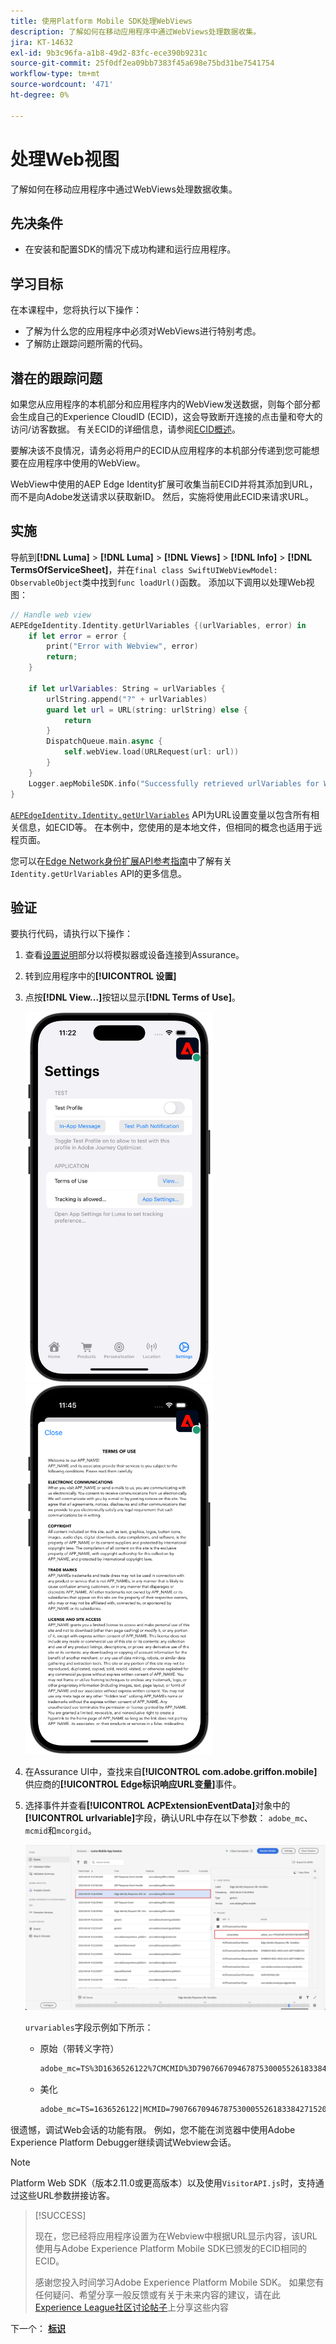 ```yaml
---
title: 使用Platform Mobile SDK处理WebViews
description: 了解如何在移动应用程序中通过WebViews处理数据收集。
jira: KT-14632
exl-id: 9b3c96fa-a1b8-49d2-83fc-ece390b9231c
source-git-commit: 25f0df2ea09bb7383f45a698e75bd31be7541754
workflow-type: tm+mt
source-wordcount: '471'
ht-degree: 0%

---
```


# 处理Web视图

了解如何在移动应用程序中通过WebViews处理数据收集。

## 先决条件

* 在安装和配置SDK的情况下成功构建和运行应用程序。

## 学习目标

在本课程中，您将执行以下操作：

* 了解为什么您的应用程序中必须对WebViews进行特别考虑。
* 了解防止跟踪问题所需的代码。

## 潜在的跟踪问题

如果您从应用程序的本机部分和应用程序内的WebView发送数据，则每个部分都会生成自己的Experience CloudID (ECID)，这会导致断开连接的点击量和夸大的访问/访客数据。 有关ECID的详细信息，请参阅[ECID概述](https://experienceleague.adobe.com/docs/experience-platform/identity/ecid.html?lang=zh-Hans)。

要解决该不良情况，请务必将用户的ECID从应用程序的本机部分传递到您可能想要在应用程序中使用的WebView。

WebView中使用的AEP Edge Identity扩展可收集当前ECID并将其添加到URL，而不是向Adobe发送请求以获取新ID。 然后，实施将使用此ECID来请求URL。

## 实施

导航到&#x200B;**[!DNL Luma]** > **[!DNL Luma]** > **[!DNL Views]** > **[!DNL Info]** > **[!DNL TermsOfServiceSheet]**，并在`final class SwiftUIWebViewModel: ObservableObject`类中找到`func loadUrl()`函数。 添加以下调用以处理Web视图：

```swift
// Handle web view
AEPEdgeIdentity.Identity.getUrlVariables {(urlVariables, error) in
    if let error = error {
        print("Error with Webview", error)
        return;
    }
    
    if let urlVariables: String = urlVariables {
        urlString.append("?" + urlVariables)
        guard let url = URL(string: urlString) else {
            return
        }
        DispatchQueue.main.async {
            self.webView.load(URLRequest(url: url))
        }
    }
    Logger.aepMobileSDK.info("Successfully retrieved urlVariables for WebView, final URL: \(urlString)")
}
```

[`AEPEdgeIdentity.Identity.getUrlVariables`](https://developer.adobe.com/client-sdks/documentation/identity-for-edge-network/api-reference/#geturlvariables) API为URL设置变量以包含所有相关信息，如ECID等。 在本例中，您使用的是本地文件，但相同的概念也适用于远程页面。

您可以在[Edge Network身份扩展API参考指南](https://developer.adobe.com/client-sdks/documentation/identity-for-edge-network/api-reference/#geturlvariables)中了解有关`Identity.getUrlVariables` API的更多信息。

## 验证

要执行代码，请执行以下操作：

1. 查看[设置说明](assurance.md#connecting-to-a-session)部分以将模拟器或设备连接到Assurance。
1. 转到应用程序中的&#x200B;**[!UICONTROL 设置]**
1. 点按&#x200B;**[!DNL View...]**&#x200B;按钮以显示&#x200B;**[!DNL Terms of Use]**。

   <img src="./assets/tou1.png" width="300" /> <img src="./assets/tou2.png" width="300" />

1. 在Assurance UI中，查找来自&#x200B;**[!UICONTROL com.adobe.griffon.mobile]**&#x200B;供应商的&#x200B;**[!UICONTROL Edge标识响应URL变量]**&#x200B;事件。
1. 选择事件并查看&#x200B;**[!UICONTROL ACPExtensionEventData]**&#x200B;对象中的&#x200B;**[!UICONTROL urlvariable]**&#x200B;字段，确认URL中存在以下参数： `adobe_mc`、`mcmid`和`mcorgid`。

   ![webview验证](assets/webview-validation.png)

   `urvariables`字段示例如下所示：

   * 原始（带转义字符）

     ```html
     adobe_mc=TS%3D1636526122%7CMCMID%3D79076670946787530005526183384271520749%7CMCORGID%3D7ABB3E6A5A7491460A495D61%40AdobeOrg
     ```

   * 美化

     ```html
     adobe_mc=TS=1636526122|MCMID=79076670946787530005526183384271520749|MCORGID=7ABB3E6A5A7491460A495D61@AdobeOrg
     ```

很遗憾，调试Web会话的功能有限。 例如，您不能在浏览器中使用Adobe Experience Platform Debugger继续调试Webview会话。

>[!NOTE]
>
>Platform Web SDK（版本2.11.0或更高版本）以及使用`VisitorAPI.js`时，支持通过这些URL参数拼接访客。


>[!SUCCESS]
>
>现在，您已经将应用程序设置为在Webview中根据URL显示内容，该URL使用与Adobe Experience Platform Mobile SDK已颁发的ECID相同的ECID。
>
>感谢您投入时间学习Adobe Experience Platform Mobile SDK。 如果您有任何疑问、希望分享一般反馈或有关于未来内容的建议，请在此[Experience League社区讨论帖子](https://experienceleaguecommunities.adobe.com/t5/adobe-experience-platform-data/tutorial-discussion-implement-adobe-experience-cloud-in-mobile/td-p/443796)上分享这些内容

下一个： **[标识](identity.md)**
